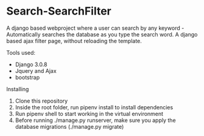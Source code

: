 # Search-SearchFilter

A django based webproject where a user can search by any keyword
-Automatically searches the database as you type the search word.
A django based ajax filter page, without reloading the template.


Tools used:
* Django 3.0.8
* Jquery and Ajax
* bootstrap


Installing
  1. Clone this repository
  2. Inside the root folder, run pipenv install to install dependencies
  3. Run pipenv shell to start working in the virtual environment
  4. Before running ./manage.py runserver, make sure you apply the database migrations (./manage.py migrate)
